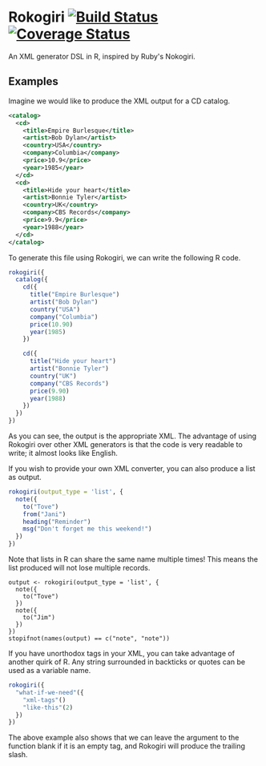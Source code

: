 Rokogiri [![Build Status](https://travis-ci.org/robertzk/rokogiri.svg?branch=master)](https://travis-ci.org/robertzk/rokogiri.svg?branch=master) [![Coverage Status](https://coveralls.io/repos/robertzk/rokogiri/badge.svg?branch=master)](https://coveralls.io/r/robertzk/rokogiri?branch=master)
==============

An XML generator DSL in R, inspired by Ruby's Nokogiri.

Examples
--------

Imagine we would like to produce the XML output for a CD catalog.

```xml
<catalog>
  <cd>
    <title>Empire Burlesque</title>
    <artist>Bob Dylan</artist>
    <country>USA</country>
    <company>Columbia</company>
    <price>10.9</price>
    <year>1985</year>
  </cd>
  <cd>
    <title>Hide your heart</title>
    <artist>Bonnie Tyler</artist>
    <country>UK</country>
    <company>CBS Records</company>
    <price>9.9</price>
    <year>1988</year>
  </cd>
</catalog>
```

To generate this file using Rokogiri, we can write the following R code.

```r
rokogiri({
  catalog({
    cd({
      title("Empire Burlesque")
      artist("Bob Dylan")
      country("USA")
      company("Columbia")
      price(10.90)
      year(1985)
    })

    cd({
      title("Hide your heart")
      artist("Bonnie Tyler")
      country("UK")
      company("CBS Records")
      price(9.90)
      year(1988)
    })
  })
}) 
```

As you can see, the output is the appropriate XML. The advantage of using
Rokogiri over other XML generators is that the code is very readable
to write; it almost looks like English.

If you wish to provide your own XML converter, you can also produce
a list as output.

```r
rokogiri(output_type = 'list', {
  note({
    to("Tove")
    from("Jani")
    heading("Reminder")
    msg("Don't forget me this weekend!")
  })
})
```

Note that lists in R can share the same name multiple times! This means the list 
produced will not lose multiple records.

```
output <- rokogiri(output_type = 'list', {
  note({
    to("Tove")
  })
  note({
    to("Jim")
  })
})
stopifnot(names(output) == c("note", "note"))
```

If you have unorthodox tags in your XML, you can take advantage of another quirk of R.
Any string surrounded in backticks or quotes can be used as a variable name.

```r
rokogiri({
  "what-if-we-need"({
    "xml-tags"()
    "like-this"(2)
  })
})
```

The above example also shows that we can leave the argument to the function blank if it is 
an empty tag, and Rokogiri will produce the trailing slash.


